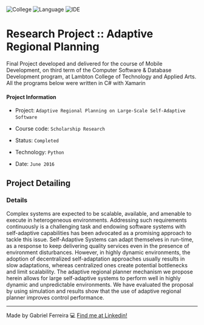 ![College](https://img.shields.io/badge/Research_Group-GSORT-blue)
![Language](https://img.shields.io/badge/Language-Python-yellow)
![IDE](https://img.shields.io/badge/IDE-PyCharm-yellow)


# Research Project :: Adaptive Regional Planning
Final Project developed and delivered for the course of Mobile Development, on third term of the Computer Software & Database Development program, at Lambton College of Technology and Applied Arts. All the programs below were written in C# with Xamarin

#### Project Information
- Project: ``Adaptive Regional Planning on Large-Scale Self-Adaptive Software``
&nbsp;

- Course code: ``Scholarship Research``
&nbsp;

- Status: ``Completed``
&nbsp;

- Technology: ``Python``
&nbsp;

- Date: ``June 2016``
&nbsp;

## Project Detailing
### Details
Complex systems are expected to be scalable, available, and amenable to execute in heterogeneous environments. Addressing such requirements continuously is a challenging task and endowing software systems with self-adaptive capabilities has been advocated as a promising approach to tackle this issue. Self-Adaptive Systems can adapt themselves in run-time, as a response to keep delivering quality services even in the presence of environment disturbances. However, in highly dynamic environments, the adoption of decentralized self-adaptation approaches usually results in slow adaptations, whereas centralized ones create potential bottlenecks and limit scalability. The adaptive regional planner mechanism we propose herein allows for large self-adaptive systems to perform well in highly dynamic and unpredictable environments. We have evaluated the proposal by using simulation and results show that the use of adaptive regional planner improves control performance.

--- 
Made by Gabriel Ferreira :computer: [Find me at Linkedin!](https://www.linkedin.com/in/gabriel-f-sousa/)
